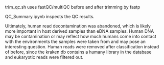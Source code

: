 trim_qc.sh uses fastQC/multiQC before and after trimming by fastp

QC_Summary.ipynb inspects the QC results.

Ultimately, human read decontamination was abandoned, which is likely more important in host derived samples than eDNA samples. Human DNA may be contamination or may reflect how much humans come into contact with the environments the samples were taken from and may pose an interesting question.
Human reads were removed after classification instead of before, since the kraken db contains a humany library in the database and eukaryotic reads were filtered out.
